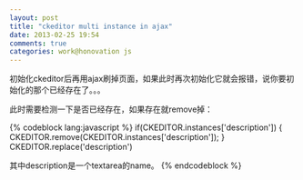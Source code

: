 ```yaml
---
layout: post
title: "ckeditor multi instance in ajax"
date: 2013-02-25 19:54
comments: true
categories: work@honovation js
---
```


初始化ckeditor后再用ajax刷掉页面，如果此时再次初始化它就会报错，说你要初始化的那个已经存在了。。。

此时需要检测一下是否已经存在，如果存在就remove掉：

{% codeblock lang:javascript %}
if(CKEDITOR.instances['description']) {
	CKEDITOR.remove(CKEDITOR.instances['description']);
}
CKEDITOR.replace('description')

其中description是一个textarea的name。
{% endcodeblock %}
